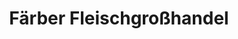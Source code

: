 ---
title: "Färber Fleischgroßhandel"
url: /giessen/faerber-fleischgrosshandel/
shop: Großhandel
---